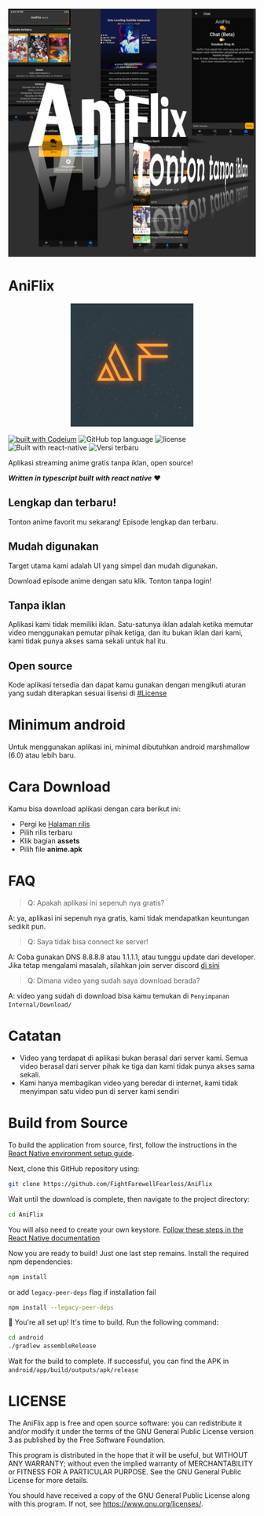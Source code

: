 ![screenshot](./githubAssets/screenshot.jpg)


# AniFlix

<p align="center">
  <img src="./android/app/src/main/res/playstore-icon.png" width="250" height="250" alt="logo aplikasi">
</p>

[![built with Codeium](https://codeium.com/badges/main)](https://codeium.com/badges/main) ![GitHub top language](https://img.shields.io/github/languages/top/FightFarewellFearless/aniflix) ![license](https://img.shields.io/github/license/FightFarewellFearless/AniFlix) ![Built with react-native](https://img.shields.io/badge/React%20Native-v0.73-blue.svg?style=flat&logo=react) ![Versi terbaru](https://img.shields.io/github/v/tag/FightFarewellFearless/aniflix?label=Versi%20terbaru)



Aplikasi streaming anime gratis tanpa iklan, open source!

**_Written in typescript built with react native_** :heart:

## Lengkap dan terbaru!

Tonton anime favorit mu sekarang! Episode lengkap dan terbaru.

## Mudah digunakan

Target utama kami adalah UI yang simpel dan mudah digunakan.

Download episode anime dengan satu klik. Tonton tanpa login!

## Tanpa iklan

Aplikasi kami tidak memiliki iklan. Satu-satunya iklan adalah ketika memutar video menggunakan pemutar pihak ketiga, dan itu bukan iklan dari kami, kami tidak punya akses sama sekali untuk hal itu.

## Open source

Kode aplikasi tersedia dan dapat kamu gunakan dengan mengikuti aturan yang sudah diterapkan sesuai lisensi di [#License](#license)

# Minimum android

Untuk menggunakan aplikasi ini, minimal dibutuhkan android marshmallow (6.0) atau lebih baru.

# Cara Download

Kamu bisa download aplikasi dengan cara berikut ini:

- Pergi ke [Halaman rilis](https://github.com/FightFarewellFearless/AniFlix/releases)
- Pilih rilis terbaru
- Klik bagian **assets**
- Pilih file **anime.apk**

# FAQ

> Q: Apakah aplikasi ini sepenuh nya gratis?

A: ya, aplikasi ini sepenuh nya gratis, kami tidak mendapatkan keuntungan sedikit pun.

> Q: Saya tidak bisa connect ke server!

A: Coba gunakan DNS 8.8.8.8 atau 1.1.1.1, atau tunggu update dari developer. Jika tetap mengalami masalah, silahkan join server discord [di sini](https://discord.gg/sbTwxHb9NM)

> Q: Dimana video yang sudah saya download berada?

A: video yang sudah di download bisa kamu temukan di `Penyimpanan Internal/Download/`

# Catatan

- Video yang terdapat di aplikasi bukan berasal dari server kami.
Semua video berasal dari server pihak ke tiga dan kami tidak punya akses sama sekali.
- Kami hanya membagikan video yang beredar di internet, kami tidak menyimpan satu video pun di server kami sendiri

# Build from Source

To build the application from source, first, follow the instructions in the [React Native environment setup guide](https://reactnative.dev/docs/environment-setup?guide=native).

Next, clone this GitHub repository using:
```bash
git clone https://github.com/FightFarewellFearless/AniFlix
```
Wait until the download is complete, then navigate to the project directory:
```bash
cd AniFlix
```
You will also need to create your own keystore. [Follow these steps in the React Native documentation](https://reactnative.dev/docs/signed-apk-android#generating-an-upload-key)

Now you are ready to build! Just one last step remains. Install the required npm dependencies:
```bash
npm install
```
or add `legacy-peer-deps` flag if installation fail
```bash
npm install --legacy-peer-deps
```

:tada: You're all set up! It's time to build. Run the following command:
```bash
cd android
./gradlew assembleRelease
```
Wait for the build to complete. If successful, you can find the APK in `android/app/build/outputs/apk/release`

# LICENSE


The AniFlix app is free and open source software: you can redistribute it and/or modify it under the terms of the GNU General Public License version 3 as published by the Free Software Foundation.

This program is distributed in the hope that it will be useful, but WITHOUT ANY WARRANTY; without even the implied warranty of MERCHANTABILITY or FITNESS FOR A PARTICULAR PURPOSE.  See the GNU General Public License for more details.

You should have received a copy of the GNU General Public License along with this program.  If not, see <https://www.gnu.org/licenses/>.

